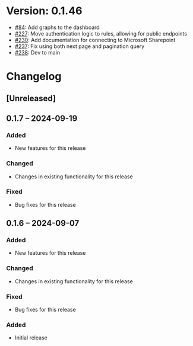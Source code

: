 # Version: 0.1.46

* [#84](https://github.com/ConductionNL/openconnector/pull/84): Add graphs to the dashboard
* [#227](https://github.com/ConductionNL/openconnector/pull/227): Move authentication logic to rules, allowing for public endpoints
* [#230](https://github.com/ConductionNL/openconnector/pull/230): Add documentation for connecting to Microsoft Sharepoint
* [#237](https://github.com/ConductionNL/openconnector/pull/237): Fix using both next page and pagination query
* [#238](https://github.com/ConductionNL/openconnector/pull/238): Dev to main


# Changelog

## [Unreleased]
## 0.1.7 – 2024-09-19
### Added
- New features for this release

### Changed
- Changes in existing functionality for this release

### Fixed
- Bug fixes for this release

## 0.1.6 – 2024-09-07
### Added
- New features for this release

### Changed
- Changes in existing functionality for this release

### Fixed
- Bug fixes for this release

### Added
- Initial release

